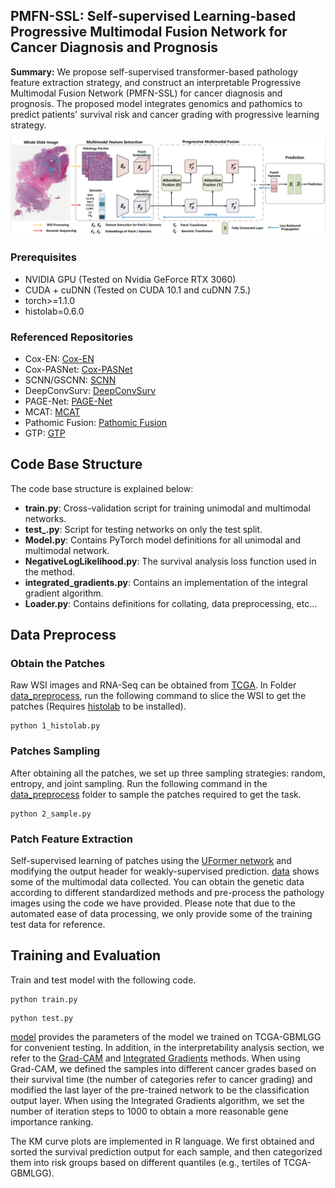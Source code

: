 ## PMFN-SSL: Self-supervised Learning-based Progressive Multimodal Fusion Network for Cancer Diagnosis and Prognosis

**Summary:** We propose self-supervised transformer-based pathology feature extraction strategy, and construct an interpretable Progressive Multimodal Fusion Network (PMFN-SSL) for cancer diagnosis and prognosis. The proposed model integrates genomics and pathomics to predict patients' survival risk and cancer grading with progressive learning strategy.

![image](https://github.com/Mercuriiio/PMFN-SSL/blob/main/figure/model.jpg)

### Prerequisites
- NVIDIA GPU (Tested on Nvidia GeForce RTX 3060)
- CUDA + cuDNN (Tested on CUDA 10.1 and cuDNN 7.5.)
- torch>=1.1.0
- histolab=0.6.0

### Referenced Repositories
- Cox-EN: [Cox-EN](https://www.jstatsoft.org/article/view/v039i05)
- Cox-PASNet: [Cox-PASNet](https://github.com/DataX-JieHao/Cox-PASNet)
- SCNN/GSCNN: [SCNN](https://github.com/PathologyDataScience/SCNN)
- DeepConvSurv: [DeepConvSurv](https://github.com/vanAmsterdam/deep-survival)
- PAGE-Net: [PAGE-Net](https://github.com/DataX-JieHao/PAGE-Net)
- MCAT: [MCAT](https://github.com/mahmoodlab/MCAT)
- Pathomic Fusion: [Pathomic Fusion](https://github.com/mahmoodlab/PathomicFusion)
- GTP: [GTP](https://github.com/vkola-lab/tmi2022)

## Code Base Structure
The code base structure is explained below: 
- **train.py**: Cross-validation script for training unimodal and multimodal networks.
- **test_.py**: Script for testing networks on only the test split.
- **Model.py**: Contains PyTorch model definitions for all unimodal and multimodal network.
- **NegativeLogLikelihood.py**: The survival analysis loss function used in the method.
- **integrated_gradients.py**: Contains an implementation of the integral gradient algorithm.
- **Loader.py**: Contains definitions for collating, data preprocessing, etc...

## Data Preprocess

### Obtain the Patches
Raw WSI images and RNA-Seq can be obtained from [TCGA](https://portal.gdc.cancer.gov/). In Folder [data_preprocess](https://github.com/Mercuriiio/PMFN-SSL/tree/main/data_preprocess), run the following command to slice the WSI to get the patches (Requires [histolab](https://github.com/histolab/histolab) to be installed).

```
python 1_histolab.py
```

### Patches Sampling
After obtaining all the patches, we set up three sampling strategies: random, entropy, and joint sampling. Run the following command in the [data_preprocess](https://github.com/Mercuriiio/PMFN-SSL/tree/main/data_preprocess) folder to sample the patches required to get the task.

```
python 2_sample.py
```

### Patch Feature Extraction
Self-supervised learning of patches using the [UFormer network](https://github.com/ZhendongWang6/Uformer) and modifying the output header for weakly-supervised prediction. [data](https://github.com/Mercuriiio/PMFN-SSL/tree/main/data/gbmlgg) shows some of the multimodal data collected. You can obtain the genetic data according to different standardized methods and pre-process the pathology images using the code we have provided. Please note that due to the automated ease of data processing, we only provide some of the training test data for reference.

## Training and Evaluation

Train and test model with the following code.

```
python train.py
```
```
python test.py
```

[model](https://github.com/Mercuriiio/PMFN-SSL/tree/main/model) provides the parameters of the model we trained on TCGA-GBMLGG for convenient testing. In addition, in the interpretability analysis section, we refer to the [Grad-CAM](https://github.com/frgfm/torch-cam) and [Integrated Gradients](https://github.com/hobinkwak/ExpectedGradients_IntegratedGradients_pytorch/tree/main) methods. When using Grad-CAM, we defined the samples into different cancer grades based on their survival time (the number of categories refer to cancer grading) and modified the last layer of the pre-trained network to be the classification output layer. When using the Integrated Gradients algorithm, we set the number of iteration steps to 1000 to obtain a more reasonable gene importance ranking.

The KM curve plots are implemented in R language. We first obtained and sorted the survival prediction output for each sample, and then categorized them into risk groups based on different quantiles (e.g., tertiles of TCGA-GBMLGG).
